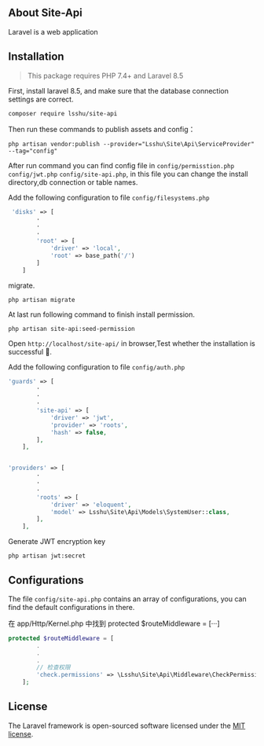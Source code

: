 ## About Site-Api

Laravel is a web application

Installation
------------

> This package requires PHP 7.4+ and Laravel 8.5

First, install laravel 8.5, and make sure that the database connection settings are correct.

```shell
composer require lsshu/site-api
```

Then run these commands to publish assets and config：

```shell
php artisan vendor:publish --provider="Lsshu\Site\Api\ServiceProvider" --tag="config"
```

After run command you can find config file in `config/permisstion.php` `config/jwt.php` `config/site-api.php`, in this
file you can change the install directory,db connection or table names.

Add the following configuration to file `config/filesystems.php`

```php
 'disks' => [
        ·
        ·
        ·
        'root' => [
            'driver' => 'local',
            'root' => base_path('/')
        ]
    ]
```

migrate.

```shell
php artisan migrate
```

At last run following command to finish install permission.

```shell
php artisan site-api:seed-permission
```

Open `http://localhost/site-api/` in browser,Test whether the installation is successful 🏅.

Add the following configuration to file `config/auth.php`

```php
'guards' => [
        ·
        ·
        ·
        'site-api' => [
            'driver' => 'jwt',
            'provider' => 'roots',
            'hash' => false,
        ],
    ],


'providers' => [
        ·
        ·
        ·
        'roots' => [
            'driver' => 'eloquent',
            'model' => Lsshu\Site\Api\Models\SystemUser::class,
        ],
    ],
```

Generate JWT encryption key

```shell
php artisan jwt:secret
```

Configurations
------------
The file `config/site-api.php` contains an array of configurations, you can find the default configurations in there.


在 app/Http/Kernel.php 中找到 protected $routeMiddleware = [···]
```php
protected $routeMiddleware = [
        .
        .
        .
        // 检查权限
        'check.permissions' => \Lsshu\Site\Api\Middleware\CheckPermissions::class
    ];
```
## License

The Laravel framework is open-sourced software licensed under the [MIT license](https://opensource.org/licenses/MIT).
